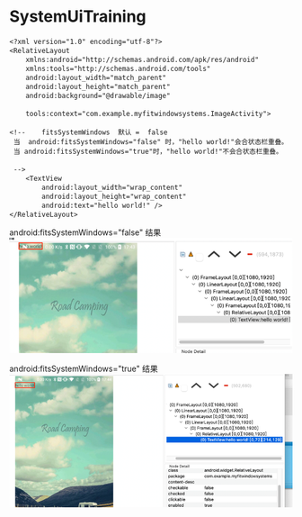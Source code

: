 # SystemUiTraining


```
<?xml version="1.0" encoding="utf-8"?>
<RelativeLayout
    xmlns:android="http://schemas.android.com/apk/res/android"
    xmlns:tools="http://schemas.android.com/tools"
    android:layout_width="match_parent"
    android:layout_height="match_parent"
    android:background="@drawable/image"

    tools:context="com.example.myfitwindowsystems.ImageActivity">

<!--    fitsSystemWindows  默认 =  false 
 当  android:fitsSystemWindows="false" 时，"hello world!"会合状态栏重叠。
 当 android:fitsSystemWindows="true"时，"hello world!"不会合状态栏重叠。
 
 -->
    <TextView
        android:layout_width="wrap_content"
        android:layout_height="wrap_content"
        android:text="hello world!" />
</RelativeLayout>

```
android:fitsSystemWindows="false"
结果
![image1](app/image/image1.png)


android:fitsSystemWindows="true"
结果
![image2](app/image/image2.png)
